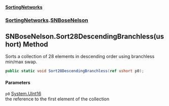 #### [SortingNetworks](./index.md 'index')
### [SortingNetworks](./SortingNetworks.md 'SortingNetworks').[SNBoseNelson](./SortingNetworks-SNBoseNelson.md 'SortingNetworks.SNBoseNelson')
## SNBoseNelson.Sort28DescendingBranchless(ushort) Method
Sorts a collection of 28 elements in descending order using branchless min/max swap.  
```csharp
public static void Sort28DescendingBranchless(ref ushort p0);
```
#### Parameters
<a name='SortingNetworks-SNBoseNelson-Sort28DescendingBranchless(ushort)-p0'></a>
`p0` [System.UInt16](https://docs.microsoft.com/en-us/dotnet/api/System.UInt16 'System.UInt16')  
the reference to the first element of the collection  
  
